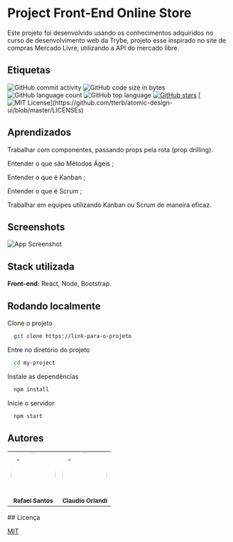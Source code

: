 # Project Front-End Online Store

Este projeto foi desenvolvido usando os conhecimentos adquiridos no curso de desenvolvimento web da Trybe, projeto esse inspirado no site de compras Mercado Livre, utilizando a API do mercado libre.

## Etiquetas

![GitHub commit activity](https://img.shields.io/github/commit-activity/w/rafaelsantosmg/front-end-online-store)
![GitHub code size in bytes](https://img.shields.io/github/languages/code-size/rafaelsantosmg/front-end-online-store)
![GitHub language count](https://img.shields.io/github/languages/count/rafaelsantosmg/front-end-online-store)
![GitHub top language](https://img.shields.io/github/languages/top/rafaelsantosmg/front-end-online-store)
[![GitHub stars](https://img.shields.io/github/stars/rafaelsantosmg/front-end-online-store)](https://github.com/rafaelsantosmg/front-end-online-store/stargazers)
[![MIT License](https://img.shields.io/apm/l/atomic-design-ui.svg?)](https://github.com/tterb/atomic-design-ui/blob/master/LICENSEs)


## Aprendizados

Trabalhar com componentes, passando props pela rota (prop drilling).

Entender o que são Métodos Ágeis ;

Entender o que é Kanban ;

Entender o que é Scrum ;

Trabalhar em equipes utilizando Kanban ou Scrum de maneira eficaz.

## Screenshots

![App Screenshot](https://user-images.githubusercontent.com/42968718/154967797-0d6f514e-1719-4e52-b139-c1e8f0923818.png)


## Stack utilizada

**Front-end:** React, Node, Bootstrap.

## Rodando localmente

Clone o projeto

```bash
  git clone https://link-para-o-projeto
```

Entre no diretório do projeto

```bash
  cd my-project
```

Instale as dependências

```bash
  npm install
```

Inicie o servidor

```bash
  npm start
```
## Autores

</table>
<table>
  <tr>
    <td align="center"><a href=https://github.com/rafaelsantosmg"><img style="border-radius: 50%;" src="https://avatars.githubusercontent.com/u/68519691?v=4" width="100px;" alt=""/><br /><sub><b>Rafael Santos</b></sub></a><br /><a href="https://github.com/rafaelsantosmg" title="rafaelsantosmg"></a></td>
    <td align="center"><a href="https://github.com/eemr3"><img style="border-radius: 50%;" src="https://avatars.githubusercontent.com/u/42968718?v=4" width="100px;" alt=""/><br /><sub><b>Claudio Orlandi</b></sub></a><br /><a href="https://github.com/eemr3/" title="eemr3"></a></td>
  </tr>
</table>
## Licença

[MIT](https://choosealicense.com/licenses/mit/)
